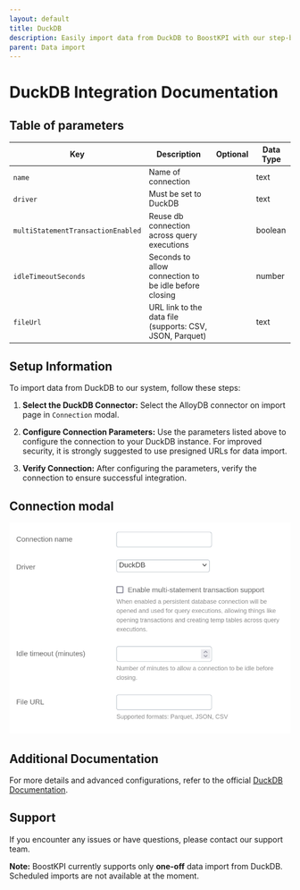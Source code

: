 ```yaml
---
layout: default
title: DuckDB
description: Easily import data from DuckDB to BoostKPI with our step-by-step guide. Enable root-cause analysis and granular alerts on KPI changes.
parent: Data import
---
```


# DuckDB Integration Documentation

## Table of parameters

| Key                                | Description                                              | Optional | Data Type |
|------------------------------------|----------------------------------------------------------|----------|-----------|
| `name`                             | Name of connection                                       |          | text      |
| `driver`                           | Must be set to DuckDB                                    |          | text      |
| `multiStatementTransactionEnabled` | Reuse db connection across query executions              |          | boolean   |
| `idleTimeoutSeconds`               | Seconds to allow connection to be idle before closing    |          | number    |
| `fileUrl`                          | URL link to the data file (supports: CSV, JSON, Parquet) |          | text      |

## Setup Information

To import data from DuckDB to our system, follow these steps:

1. **Select the DuckDB Connector:** Select the AlloyDB connector on import page in `Connection`
   modal.

2. **Configure Connection Parameters:** Use the parameters listed above to configure the connection to your DuckDB
   instance. For improved security, it is strongly suggested to use presigned URLs for data import.

3. **Verify Connection:** After configuring the parameters, verify the connection to ensure
   successful integration.

## Connection modal

![DuckDB Integration](../../../images/integration/duckdb-integration.png)

## Additional Documentation

For more details and advanced configurations, refer to the
official [DuckDB Documentation](https://duckdb.org/docs/).

## Support

If you encounter any issues or have questions, please contact our support team.

**Note:** BoostKPI currently supports only **one-off** data import from DuckDB. Scheduled imports are not available at the
moment.